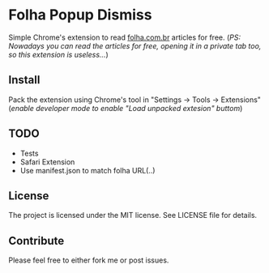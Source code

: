 # Folha Popup Dismiss

Simple Chrome's extension to read [folha.com.br](http://folha.com.br) articles for free.
(_PS: Nowadays you can read the articles for free, opening it in a private tab too, so this extension is useless..._)

## Install

Pack the extension using Chrome's tool in "Settings -> Tools -> Extensions" (_enable developer mode to enable "Load unpacked extesion" buttom_)

## TODO
 - Tests
 - Safari Extension
 - Use manifest.json to match folha URL(..)

## License
The project is licensed under the MIT license. See LICENSE file for details.

## Contribute
Please feel free to either fork me or post issues.
